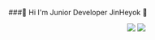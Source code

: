 ###👋 Hi I'm Junior Developer JinHeyok 👋  
<div align=center>  
  <img src="https://github-readme-stats.vercel.app/api/top-langs/?username=JinHeyok&layout=compact">
  <img src="https://github-readme-stats.vercel.app/api?username=JinHeyok&show_icons=true&theme=radical&count_private=true&show_icons=true">
</div>

<!--
**JinHeyok/JinHeyok** is a ✨ _special_ ✨ repository because its `README.md` (this file) appears on your GitHub profile.

Here are some ideas to get you started:

- 🔭 I’m currently working on ...
- 🌱 I’m currently learning ...
- 👯 I’m looking to collaborate on ...
- 🤔 I’m looking for help with ...
- 💬 Ask me about ...
- 📫 How to reach me: ...
- 😄 Pronouns: ...
- ⚡ Fun fact: ...
-->
